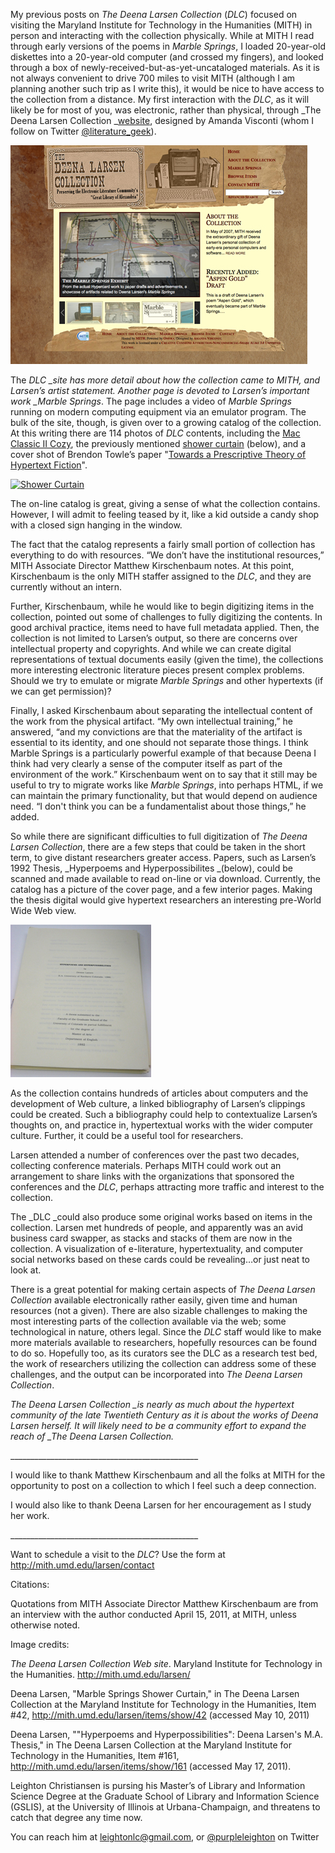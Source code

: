 My previous posts on _The Deena Larsen Collection_ (_DLC_) focused on visiting the Maryland Institute for Technology in the Humanities (MITH) in person and interacting with the collection physically. While at MITH I read through early versions of the poems in _Marble Springs_, I loaded 20-year-old diskettes into a 20-year-old computer (and crossed my fingers), and looked through a box of newly-received-but-as-yet-uncataloged materials. As it is not always convenient to drive 700 miles to visit MITH (although I am planning another such trip as I write this), it would be nice to have access to the collection from a distance. My first interaction with the _DLC_, as it will likely be for most of you, was electronic, rather than physical, through _The Deena Larsen Collection _[website](http://mith.umd.edu/research/deena-larsen-collection/ "Deena Larsen Collection"), designed by Amanda Visconti (whom I follow on Twitter [@literature_geek](https://twitter.com/Literature_Geek)).

[![](../../images/2014-02-DLC_web-front.jpg "DLC_web_homepage")](http://mith.umd.edu/research/deena-larsen-collection/ "Deena Larsen Collection")

The _DLC \_site has more detail about how the collection came to MITH, and Larsen’s artist statement. Another page is devoted to Larsen’s important work \_Marble Springs_. The page includes a video of _Marble Springs_ running on modern computing equipment via an emulator program. The bulk of the site, though, is given over to a growing catalog of the collection. At this writing there are 114 photos of _DLC_ contents, including the [Mac Classic II Cozy](http://mith.umd.edu/larsen/items/show/41), the previously mentioned [shower curtain](http://mith.umd.edu/larsen/items/show/42) (below), and a cover shot of Brendon Towle’s paper "[Towards a Prescriptive Theory of Hypertext Fiction](http://mith.umd.edu/larsen/items/show/153)".

[![Shower Curtain](http://mith.umd.edu/wp-content/uploads/2014/02/DLC_showercurtain.jpg "DLC_ShowerCurtain")](../../images/2014-02-DLC_showercurtain.jpg)

The on-line catalog is great, giving a sense of what the collection contains. However, I will admit to feeling teased by it, like a kid outside a candy shop with a closed sign hanging in the window.

The fact that the catalog represents a fairly small portion of collection has everything to do with resources. “We don’t have the institutional resources,” MITH Associate Director Matthew Kirschenbaum notes. At this point, Kirschenbaum is the only MITH staffer assigned to the _DLC_, and they are currently without an intern.

Further, Kirschenbaum, while he would like to begin digitizing items in the collection, pointed out some of challenges to fully digitizing the contents. In good archival practice, items need to have full metadata applied. Then, the collection is not limited to Larsen’s output, so there are concerns over intellectual property and copyrights. And while we can create digital representations of textual documents easily (given the time), the collections more interesting electronic literature pieces present complex problems. Should we try to emulate or migrate _Marble Springs_ and other hypertexts (if we can get permission)?

Finally, I asked Kirschenbaum about separating the intellectual content of the work from the physical artifact. “My own intellectual training,” he answered, “and my convictions are that the materiality of the artifact is essential to its identity, and one should not separate those things. I think Marble Springs is a particularly powerful example of that because Deena I think had very clearly a sense of the computer itself as part of the environment of the work.” Kirschenbaum went on to say that it still may be useful to try to migrate works like _Marble Springs_, into perhaps HTML, if we can maintain the primary functionality, but that would depend on audience need. “I don't think you can be a fundamentalist about those things,” he added.

So while there are significant difficulties to full digitization of _The Deena Larsen Collection_, there are a few steps that could be taken in the short term, to give distant researchers greater access. Papers, such as Larsen’s 1992 Thesis, _Hyperpoems and Hyperpossibilites _(below), could be scanned and made available to read on-line or via download. Currently, the catalog has a picture of the cover page, and a few interior pages. Making the thesis digital would give hypertext researchers an interesting pre-World Wide Web view.

[![](../../images/2014-02-DLC_HandH_cover_sm.jpg "DLC_HandH_cover")](http://mith.umd.edu/wp-content/uploads/2014/02/DLC_HandH_cover.jpg)

As the collection contains hundreds of articles about computers and the development of Web culture, a linked bibliography of Larsen’s clippings could be created. Such a bibliography could help to contextualize Larsen’s thoughts on, and practice in, hypertextual works with the wider computer culture. Further, it could be a useful tool for researchers.

Larsen attended a number of conferences over the past two decades, collecting conference materials. Perhaps MITH could work out an arrangement to share links with the organizations that sponsored the conferences and the _DLC_, perhaps attracting more traffic and interest to the collection.

The \_DLC \_could also produce some original works based on items in the collection. Larsen met hundreds of people, and apparently was an avid business card swapper, as stacks and stacks of them are now in the collection. A visualization of e-literature, hypertextuality, and computer social networks based on these cards could be revealing…or just neat to look at.

There is a great potential for making certain aspects of _The Deena Larsen Collection_ available electronically rather easily, given time and human resources (not a given). There are also sizable challenges to making the most interesting parts of the collection available via the web; some technological in nature, others legal. Since the _DLC_ staff would like to make more materials available to researchers, hopefully resources can be found to do so. Hopefully too, as its curators see the DLC as a research test bed, the work of researchers utilizing the collection can address some of these challenges, and the output can be incorporated into _The Deena Larsen Collection_.

_The Deena Larsen Collection \_is nearly as much about the hypertext community of the late Twentieth Century as it is about the works of Deena Larsen herself. It will likely need to be a community effort to expand the reach of \_The Deena Larsen Collection._

\_\_\_\_\_\_\_\_\_\_\_\_\_\_\_\_\_\_\_\_\_\_\_\_\_\_\_\_\_\_\_\_\_\_\_\_\_\_\_\_\_\_\_\_\_\_\_

I would like to thank Matthew Kirschenbaum and all the folks at MITH for the opportunity to post on a collection to which I feel such a deep connection.

I would also like to thank Deena Larsen for her encouragement as I study her work.

\_\_\_\_\_\_\_\_\_\_\_\_\_\_\_\_\_\_\_\_\_\_\_\_\_\_\_\_\_\_\_\_\_\_\_\_\_\_\_\_\_\_\_\_\_\_\_

Want to schedule a visit to the _DLC_? Use the form at <http://mith.umd.edu/larsen/contact>

Citations:

Quotations from MITH Associate Director Matthew Kirschenbaum are from an interview with the author conducted April 15, 2011, at MITH, unless otherwise noted.

Image credits:

_The Deena Larsen Collection Web site_. Maryland Institute for Technology in the Humanities. <http://mith.umd.edu/larsen/>

Deena Larsen, "Marble Springs Shower Curtain," in The Deena Larsen Collection at the Maryland Institute for Technology in the Humanities, Item #42, <http://mith.umd.edu/larsen/items/show/42> (accessed May 10, 2011)

Deena Larsen, ""Hyperpoems and Hyperpossibilities": Deena Larsen's M.A. Thesis," in The Deena Larsen Collection at the Maryland Institute for Technology in the Humanities, Item #161, <http://mith.umd.edu/larsen/items/show/161> (accessed May 17, 2011).

Leighton Christiansen is pursing his Master’s of Library and Information Science Degree at the Graduate School of Library and Information Science (GSLIS), at the University of Illinois at Urbana-Champaign, and threatens to catch that degree any time now.

You can reach him at leightonlc@gmail.com, or [@purpleleighton](https://twitter.com/purpleleighton) on Twitter
